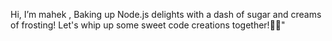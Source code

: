 Hi, I’m mahek ,
Baking up Node.js delights with a dash of sugar and creams of frosting! Let's whip up some sweet code creations together!🍰🎀"  
<!---
mahek747/mahek747 is a ✨ special ✨ repository because its `README.md` (this file) appears on your GitHub profile.
You can click the Preview link to take a look at your changes.
--->
